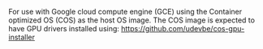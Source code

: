 For use with Google cloud compute engine (GCE) using the Container optimized OS (COS) as the host OS image. The COS
image is expected to have GPU drivers installed using: https://github.com/udevbe/cos-gpu-installer
